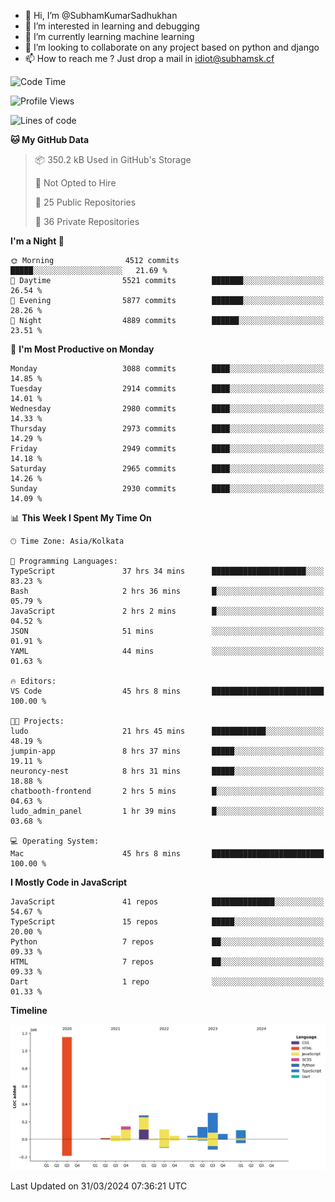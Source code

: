 - 👋 Hi, I’m @SubhamKumarSadhukhan
- 👀 I’m interested in learning and debugging
- 🌱 I’m currently learning machine learning
- 💞️ I’m looking to collaborate on any project based on python and django
- 📫 How to reach me ?
      Just drop a mail in idiot@subhamsk.cf

<!---
SubhamKumarSadhukhan/SubhamKumarSadhukhan is a ✨ special ✨ repository because its `README.md` (this file) appears on your GitHub profile.
You can click the Preview link to take a look at your changes.
--->


<!--START_SECTION:waka-->
![Code Time](http://img.shields.io/badge/Code%20Time-2%2C068%20hrs%207%20mins-blue)

![Profile Views](http://img.shields.io/badge/Profile%20Views-6-blue)

![Lines of code](https://img.shields.io/badge/From%20Hello%20World%20I%27ve%20Written-2.4%20million%20lines%20of%20code-blue)

**🐱 My GitHub Data** 

> 📦 350.2 kB Used in GitHub's Storage 
 > 
> 🚫 Not Opted to Hire
 > 
> 📜 25 Public Repositories 
 > 
> 🔑 36 Private Repositories 
 > 
**I'm a Night 🦉** 

```text
🌞 Morning                4512 commits        █████░░░░░░░░░░░░░░░░░░░░   21.69 % 
🌆 Daytime                5521 commits        ███████░░░░░░░░░░░░░░░░░░   26.54 % 
🌃 Evening                5877 commits        ███████░░░░░░░░░░░░░░░░░░   28.26 % 
🌙 Night                  4889 commits        ██████░░░░░░░░░░░░░░░░░░░   23.51 % 
```
📅 **I'm Most Productive on Monday** 

```text
Monday                   3088 commits        ████░░░░░░░░░░░░░░░░░░░░░   14.85 % 
Tuesday                  2914 commits        ████░░░░░░░░░░░░░░░░░░░░░   14.01 % 
Wednesday                2980 commits        ████░░░░░░░░░░░░░░░░░░░░░   14.33 % 
Thursday                 2973 commits        ████░░░░░░░░░░░░░░░░░░░░░   14.29 % 
Friday                   2949 commits        ████░░░░░░░░░░░░░░░░░░░░░   14.18 % 
Saturday                 2965 commits        ████░░░░░░░░░░░░░░░░░░░░░   14.26 % 
Sunday                   2930 commits        ████░░░░░░░░░░░░░░░░░░░░░   14.09 % 
```


📊 **This Week I Spent My Time On** 

```text
🕑︎ Time Zone: Asia/Kolkata

💬 Programming Languages: 
TypeScript               37 hrs 34 mins      █████████████████████░░░░   83.23 % 
Bash                     2 hrs 36 mins       █░░░░░░░░░░░░░░░░░░░░░░░░   05.79 % 
JavaScript               2 hrs 2 mins        █░░░░░░░░░░░░░░░░░░░░░░░░   04.52 % 
JSON                     51 mins             ░░░░░░░░░░░░░░░░░░░░░░░░░   01.91 % 
YAML                     44 mins             ░░░░░░░░░░░░░░░░░░░░░░░░░   01.63 % 

🔥 Editors: 
VS Code                  45 hrs 8 mins       █████████████████████████   100.00 % 

🐱‍💻 Projects: 
ludo                     21 hrs 45 mins      ████████████░░░░░░░░░░░░░   48.19 % 
jumpin-app               8 hrs 37 mins       █████░░░░░░░░░░░░░░░░░░░░   19.11 % 
neuroncy-nest            8 hrs 31 mins       █████░░░░░░░░░░░░░░░░░░░░   18.88 % 
chatbooth-frontend       2 hrs 5 mins        █░░░░░░░░░░░░░░░░░░░░░░░░   04.63 % 
ludo_admin_panel         1 hr 39 mins        █░░░░░░░░░░░░░░░░░░░░░░░░   03.68 % 

💻 Operating System: 
Mac                      45 hrs 8 mins       █████████████████████████   100.00 % 
```

**I Mostly Code in JavaScript** 

```text
JavaScript               41 repos            ██████████████░░░░░░░░░░░   54.67 % 
TypeScript               15 repos            █████░░░░░░░░░░░░░░░░░░░░   20.00 % 
Python                   7 repos             ██░░░░░░░░░░░░░░░░░░░░░░░   09.33 % 
HTML                     7 repos             ██░░░░░░░░░░░░░░░░░░░░░░░   09.33 % 
Dart                     1 repo              ░░░░░░░░░░░░░░░░░░░░░░░░░   01.33 % 
```



**Timeline**

![Lines of Code chart](https://raw.githubusercontent.com/SubhamKumarSadhukhan/SubhamKumarSadhukhan/main/assets/bar_graph.png)


 Last Updated on 31/03/2024 07:36:21 UTC
<!--END_SECTION:waka-->
